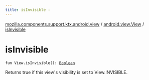 ```yaml
---
title: isInvisible - 
---
```


[mozilla.components.support.ktx.android.view](../index.html) / [android.view.View](index.html) / [isInvisible](./is-invisible.html)

# isInvisible

`fun View.isInvisible(): `[`Boolean`](https://kotlinlang.org/api/latest/jvm/stdlib/kotlin/-boolean/index.html)

Returns true if this view's visibility is set to View.INVISIBLE.

